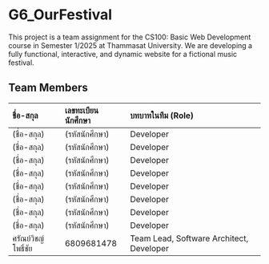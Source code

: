 # G6_OurFestival

This project is a team assignment for the CS100: Basic Web Development course in Semester 1/2025 at Thammasat University. We are developing a fully functional, interactive, and dynamic website for a fictional music festival.

## Team Members

| ชื่อ-สกุล | เลขทะเบียนนักศึกษา | บทบาทในทีม (Role) |
| :--- | :--- | :--- |
| (ชื่อ-สกุล) | (รหัสนักศึกษา) | Developer |
| (ชื่อ-สกุล) | (รหัสนักศึกษา) | Developer |
| (ชื่อ-สกุล) | (รหัสนักศึกษา) | Developer |
| (ชื่อ-สกุล) | (รหัสนักศึกษา) | Developer |
| (ชื่อ-สกุล) | (รหัสนักศึกษา) | Developer |
| (ชื่อ-สกุล) | (รหัสนักศึกษา) | Developer |
| (ชื่อ-สกุล) | (รหัสนักศึกษา) | Developer |
| (ชื่อ-สกุล) | (รหัสนักศึกษา) | Developer |
| ศรัณย์วิชญ์ โพธิ์ชัย | 6809681478 | Team Lead, Software Architect, Developer |

